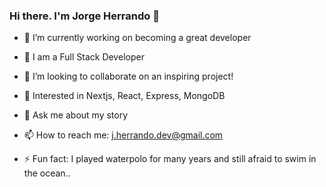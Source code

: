 ### Hi there. I'm Jorge Herrando 👋

- 🔭 I’m currently working on becoming a great developer
- 🌱 I am a Full Stack Developer 
- 👯 I’m looking to collaborate on an inspiring project!
- 🤔 Interested in Nextjs, React, Express, MongoDB
- 💬 Ask me about my story
- 📫 How to reach me: j.herrando.dev@gmail.com

- ⚡ Fun fact: I played waterpolo for many years and still afraid to swim in the ocean..
